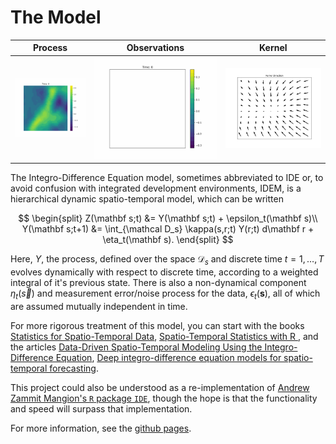 # The Model

| Process                                                       | Observations        | Kernel                 |
|:-------------------------------------------------------------:|:-------------------:|:----------------------:|
| ![Time and Relative Dimensions in Space!](./docs/process.gif) | ![](./docs/obs.gif) | ![](./docs/kernel.png) |

The Integro-Difference Equation model, sometimes abbreviated to IDE or, to avoid confusion with integrated development environments, IDEM, is a hierarchical dynamic spatio-temporal model, which can be written

$$
\begin{split}
Z(\mathbf s;t) &= Y(\mathbf s;t) + \epsilon_t(\mathbf s)\\
Y(\mathbf s;t+1) &= \int_{\mathcal D_s} \kappa(s,r;t) Y(r;t) d\mathbf r + \eta_t(\mathbf s).
\end{split}
$$

Here, $Y$, the process, defined over the space $\mathcal D_s$ and discrete time $t=1, \dots, T$ evolves dynamically with respect to discrete time, according to a weighted integral of it's previous state. 
There is also a non-dynamical component $\eta_t(\vec s)$ and measurement error/noise process for the data, $\epsilon_t(\mathbf s)$, all of which are assumed mutually independent in time.

For more rigorous treatment of this model, you can start with the books [Statistics for Spatio-Temporal Data](https://www.wiley.com/en-ie/Statistics+for+Spatio-Temporal+Data-p-9780471692744), [Spatio-Temporal Statistics with R ](https://www.taylorfrancis.com/books/mono/10.1201/9781351769723/spatio-temporal-statistics-christopher-wikle-andrew-zammit-mangion-noel-cressie), and the articles [Data-Driven Spatio-Temporal Modeling Using the Integro-Difference Equation](https://ieeexplore-ieee-org.ezphost.dur.ac.uk/document/4623135), [Deep integro-difference equation models for spatio-temporal forecasting](https://www-sciencedirect-com.ezphost.dur.ac.uk/science/article/pii/S2211675320300026).

This project could also be understood as a re-implementation of [Andrew Zammit Mangion's `R` package `IDE`](https://github.com/andrewzm/IDE), though the hope is that the functionality and speed will surpass that implementation.


For more information, see the [github pages](https://tatephughes.github.io/JAX-IDEM/).

